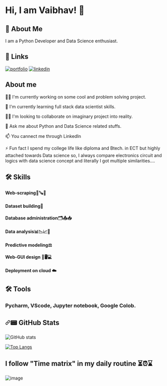 
# Hi, I am Vaibhav! 👋


## 🚀 About Me
I am a Python Developer and Data Science enthusiast.




## 🔗 Links
[![portfolio](https://img.shields.io/badge/my_portfolio-000?style=for-the-badge&logo=ko-fi&logoColor=white)](http://vaibhavrokde.ml/)
[![linkedin](https://img.shields.io/badge/linkedin-0A66C2?style=for-the-badge&logo=linkedin&logoColor=white)](https://www.linkedin.com/in/vaibhavrokde)


## About me 
👩‍💻 I'm currently working on some cool and problem solving project.

🧠 I'm currently learning full stack data scientist skills.

👯‍♀️ I'm looking to collaborate on imaginary project into reality.

💬 Ask me about Python and Data Science related stuffs.

📫 You cannect me through LinkedIn 

⚡️ Fun fact I spend my college life like diploma and Btech. in ECT but highly attached towards Data science so, I always compare electronics circuit and logics with data science concept and literally I got multiple similarities....


## 🛠 Skills
#### Web-scraping📝🪚📌
#### Dataset building📂
#### Database administration🗂️📤📥
#### Data analysis📊📉📈🔎
#### Predictive modeling⚖️
#### Web-GUI design 📱🖥️💻
#### Deployment on cloud ☁️

## 🛠 Tools
### Pycharm, VScode, Jupyter notebook, Google Colob.

<h2 dir="auto"><a id="user-content--github-stats" class="anchor" aria-hidden="true" href="#-github-stats"><svg class="octicon octicon-link" viewBox="0 0 16 16" version="1.1" width="16" height="16" aria-hidden="true"><path fill-rule="evenodd" d="M7.775 3.275a.75.75 0 001.06 1.06l1.25-1.25a2 2 0 112.83 2.83l-2.5 2.5a2 2 0 01-2.83 0 .75.75 0 00-1.06 1.06 3.5 3.5 0 004.95 0l2.5-2.5a3.5 3.5 0 00-4.95-4.95l-1.25 1.25zm-4.69 9.64a2 2 0 010-2.83l2.5-2.5a2 2 0 012.83 0 .75.75 0 001.06-1.06 3.5 3.5 0 00-4.95 0l-2.5 2.5a3.5 3.5 0 004.95 4.95l1.25-1.25a.75.75 0 00-1.06-1.06l-1.25 1.25a2 2 0 01-2.83 0z"></path></svg></a><g-emoji class="g-emoji" alias="pager" fallback-src="https://github.githubassets.com/images/icons/emoji/unicode/1f4df.png">📟</g-emoji> GitHub Stats</h2>

![GitHub stats](https://github-readme-stats.vercel.app/api?username=vaibhav-rokde&show_icons=true&count_private=true)

[![Top Langs](https://github-readme-stats.vercel.app/api/top-langs/?username=vaibhav-rokde)](https://github.com/anuraghazra/github-readme-stats)




## I follow "Time matrix" in my daily routine ⏳⏰⌛




![image](https://user-images.githubusercontent.com/90153305/200659894-d88b0c06-4141-4e6a-96b4-78d681912f01.png)


